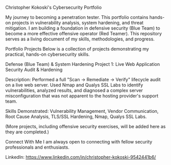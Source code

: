 Christopher Kokoski's Cybersecurity Portfolio

My journey to becoming a penetration tester.
This portfolio contains hands-on projects in vulnerability analysis, system hardening, and threat mitigation. I am building a foundation in defensive security (Blue Team) to become a more effective offensive operator (Red Teamer). This repository serves as a living document of my skills, methodologies, and progress.

Portfolio Projects
Below is a collection of projects demonstrating my practical, hands-on cybersecurity skills.

Defense (Blue Team) & System Hardening
Project 1: Live Web Application Security Audit & Hardening

Description: Performed a full "Scan -> Remediate -> Verify" lifecycle audit on a live web server. Used Nmap and Qualys SSL Labs to identify vulnerabilities, analyzed results, and diagnosed a complex server misconfiguration that was not apparent to the hosting provider's support team.

Skills Demonstrated: Vulnerability Management, Vendor Communication, Root Cause Analysis, TLS/SSL Hardening, Nmap, Qualys SSL Labs.

(More projects, including offensive security exercises, will be added here as they are completed.)

Connect With Me
I am always open to connecting with fellow security professionals and enthusiasts.

LinkedIn: https://www.linkedin.com/in/christopher-kokoski-9542441b6/
